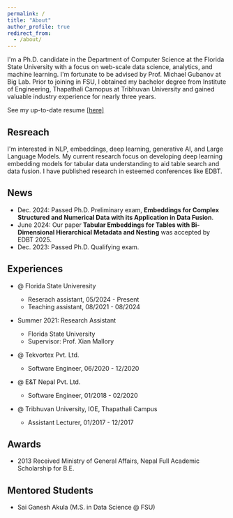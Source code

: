 ```yaml
---
permalink: /
title: "About"
author_profile: true
redirect_from: 
  - /about/
---
```


I'm a Ph.D. candidate in the Department of Computer Science at the Florida State University with a focus on web-scale data science, analytics, and machine learning. I'm fortunate to be advised by Prof. Michael Gubanov at Big Lab. Prior to joining in FSU, I obtained my bachelor degree from Institute of Engineering, Thapathali Camopus at Tribhuvan University and gained valuable industry experience for nearly three years.

See my up-to-date resume [\[here\]](https://github.com/gyan-shrestha/gyanendrashrestha.github.io/tree/master/files/Gyanendra_Shrestha_Resume.pdf)

Resreach
------
I'm interested in NLP, embeddings, deep learning, generative AI, and Large Language Models. My current research focus on developing deep learning embedding models for tabular data understanding to aid table search and data fusion. I have published research in esteemed conferences like EDBT.

News
------
* Dec. 2024: Passed Ph.D. Preliminary exam, **Embeddings for Complex Structured and Numerical Data with its Application in Data Fusion**.
* June 2024:  Our paper **Tabular Embeddings for Tables with Bi-Dimensional Hierarchical Metadata and Nesting** was accepted by EDBT 2025.
* Dec. 2023: Passed Ph.D. Qualifying exam.

Experiences
------

* @ Florida State Univeresity
  * Reserach assistant, 05/2024 - Present
  * Teaching assistant, 08/2021 - 08/2024

* Summer 2021: Research Assistant
  * Florida State University
  * Supervisor: Prof. Xian Mallory
 
* @  Tekvortex Pvt. Ltd.
  * Software Engineer, 06/2020 - 12/2020
 
* @  E&T Nepal Pvt. Ltd.
  * Software Engineer, 01/2018 - 02/2020

* @  Tribhuvan University, IOE, Thapathali Campus
  * Assistant Lecturer, 01/2017 - 12/2017

Awards
------
* 2013 Received Ministry of General Affairs, Nepal Full Academic Scholarship for B.E.

Mentored Students
------
* Sai Ganesh Akula (M.S. in Data Science @ FSU)
  
